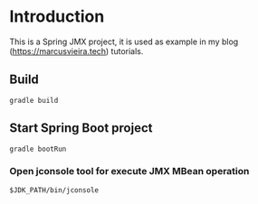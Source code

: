 # Introduction
This is a Spring JMX project, it is used as example in my blog (https://marcusvieira.tech) tutorials.

## Build
```
gradle build
```

## Start Spring Boot project
```
gradle bootRun
```

### Open jconsole tool for execute JMX MBean operation 
```
$JDK_PATH/bin/jconsole
```
